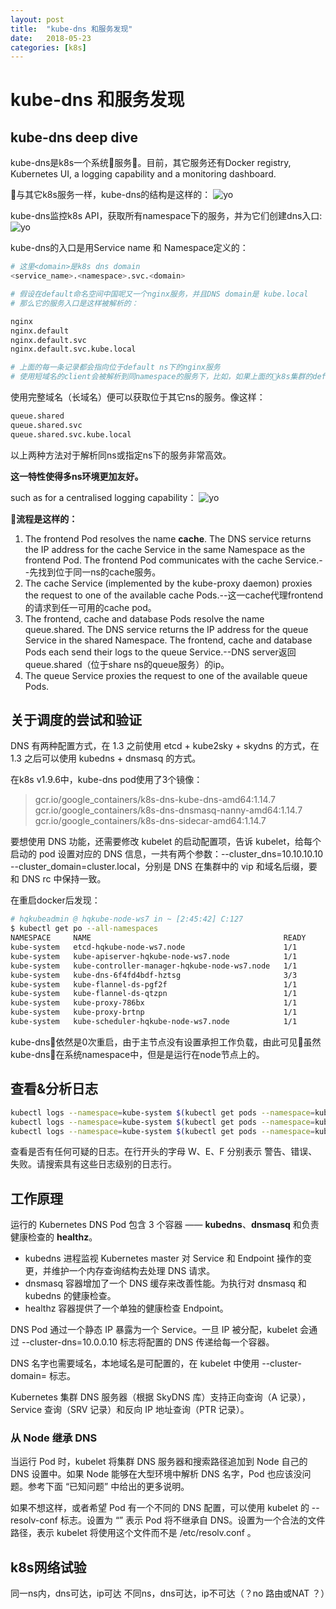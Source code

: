 ```yaml
---
layout: post
title:  "kube-dns 和服务发现"
date:   2018-05-23
categories: [k8s]
---
```


# kube-dns 和服务发现

## kube-dns deep dive
kube-dns是k8s一个系统服务。目前，其它服务还有Docker registry, Kubernetes UI, a logging capability and a monitoring dashboard.

与其它k8s服务一样，kube-dns的结构是这样的：
![yo](http://wx2.sinaimg.cn/mw690/0078IDjtly1fr1wbp5gurj31xk0nw0vr.jpg)

kube-dns监控k8s API，获取所有namespace下的服务，并为它们创建dns入口:
![yo](http://wx3.sinaimg.cn/mw690/0078IDjtly1fr1weywsrxj31u40w4n0h.jpg)

kube-dns的入口是用Service name 和 Namespace定义的：
```bash
# 这里<domain>是k8s dns domain
<service_name>.<namespace>.svc.<domain>

# 假设在default命名空间中国呢又一个nginx服务，并且DNS domain是 kube.local 
# 那么它的服务入口是这样被解析的：

nginx
nginx.default
nginx.default.svc
nginx.default.svc.kube.local

# 上面的每一条记录都会指向位于default ns下的nginx服务
# 使用短域名的client会被解析到同namespace的服务下，比如，如果上面的k8s集群的default ns中有一个服务使用nginx调用服务，其作用与余下三条相同。
```

使用完整域名（长域名）便可以获取位于其它ns的服务。像这样：
```bash
queue.shared
queue.shared.svc
queue.shared.svc.kube.local
```
以上两种方法对于解析同ns或指定ns下的服务非常高效。

**这一特性使得多ns环境更加友好。**

such as for a centralised logging capability：
![yo](http://wx1.sinaimg.cn/mw690/0078IDjtly1fr1xc9pqxhj31kw0zcn4b.jpg)

**流程是这样的：**
1. The frontend Pod resolves the name **cache**. The DNS service returns the IP address for the cache Service in the same Namespace as the frontend Pod. The frontend Pod communicates with the cache Service.--先找到位于同一ns的cache服务。
2. The cache Service (implemented by the kube-proxy daemon) proxies the request to one of the available cache Pods.--这一cache代理frontend的请求到任一可用的cache pod。
3. The frontend, cache and database Pods resolve the name queue.shared. The DNS service returns the IP address for the queue Service in the shared Namespace. The frontend, cache and database Pods each send their logs to the queue Service.--DNS server返回 queue.shared（位于share ns的queue服务）的ip。
4. The queue Service proxies the request to one of the available queue Pods.



## 关于调度的尝试和验证

DNS 有两种配置方式，在 1.3 之前使用 etcd + kube2sky + skydns 的方式，在 1.3 之后可以使用 kubedns + dnsmasq 的方式。

在k8s v1.9.6中，kube-dns pod使用了3个镜像：
>    gcr.io/google_containers/k8s-dns-kube-dns-amd64:1.14.7
     gcr.io/google_containers/k8s-dns-dnsmasq-nanny-amd64:1.14.7
     gcr.io/google_containers/k8s-dns-sidecar-amd64:1.14.7


要想使用 DNS 功能，还需要修改 kubelet 的启动配置项，告诉 kubelet，给每个启动的 pod 设置对应的 DNS 信息，一共有两个参数：--cluster_dns=10.10.10.10 --cluster_domain=cluster.local，分别是 DNS 在集群中的 vip 和域名后缀，要和 DNS rc 中保持一致。

在重启docker后发现：
```bash
# hqkubeadmin @ hqkube-node-ws7 in ~ [2:45:42] C:127
$ kubectl get po --all-namespaces
NAMESPACE     NAME                                           READY     STATUS    RESTARTS   AGE
kube-system   etcd-hqkube-node-ws7.node                      1/1       Running   2          22h
kube-system   kube-apiserver-hqkube-node-ws7.node            1/1       Running   2          22h
kube-system   kube-controller-manager-hqkube-node-ws7.node   1/1       Running   2          22h
kube-system   kube-dns-6f4fd4bdf-hztsg                       3/3       Running   0          21h
kube-system   kube-flannel-ds-pgf2f                          1/1       Running   3          22h
kube-system   kube-flannel-ds-qtzpn                          1/1       Running   1          22h
kube-system   kube-proxy-786bx                               1/1       Running   2          22h
kube-system   kube-proxy-brtnp                               1/1       Running   0          22h
kube-system   kube-scheduler-hqkube-node-ws7.node            1/1       Running   2          22h
```

kube-dns依然是0次重启，由于主节点没有设置承担工作负载，由此可见虽然kube-dns在系统namespace中，但是是运行在node节点上的。

## 查看&分析日志

```bash
kubectl logs --namespace=kube-system $(kubectl get pods --namespace=kube-system -l k8s-app=kube-dns -o name) -c kubedns
kubectl logs --namespace=kube-system $(kubectl get pods --namespace=kube-system -l k8s-app=kube-dns -o name) -c dnsmasq
kubectl logs --namespace=kube-system $(kubectl get pods --namespace=kube-system -l k8s-app=kube-dns -o name) -c healthz
```

查看是否有任何可疑的日志。在行开头的字母 W、E、F 分别表示 警告、错误、失败。请搜索具有这些日志级别的日志行。

## 工作原理

运行的 Kubernetes DNS Pod 包含 3 个容器 —— **kubedns**、**dnsmasq** 和负责健康检查的 **healthz**。 

* kubedns 进程监视 Kubernetes master 对 Service 和 Endpoint 操作的变更，并维护一个内存查询结构去处理 DNS 请求。
* dnsmasq 容器增加了一个 DNS 缓存来改善性能。为执行对 dnsmasq 和 kubedns 的健康检查。
* healthz 容器提供了一个单独的健康检查 Endpoint。

DNS Pod 通过一个静态 IP 暴露为一个 Service。一旦 IP 被分配，kubelet 会通过 --cluster-dns=10.0.0.10 标志将配置的 DNS 传递给每一个容器。

DNS 名字也需要域名，本地域名是可配置的，在 kubelet 中使用 --cluster-domain=<default local domain> 标志。

Kubernetes 集群 DNS 服务器（根据 SkyDNS 库）支持正向查询（A 记录），Service 查询（SRV 记录）和反向 IP 地址查询（PTR 记录）。

### 从 Node 继承 DNS

当运行 Pod 时，kubelet 将集群 DNS 服务器和搜索路径追加到 Node 自己的 DNS 设置中。如果 Node 能够在大型环境中解析 DNS 名字，Pod 也应该没问题。参考下面 “已知问题” 中给出的更多说明。

如果不想这样，或者希望 Pod 有一个不同的 DNS 配置，可以使用 kubelet 的 --resolv-conf 标志。设置为 “” 表示 Pod 将不继承自 DNS。设置为一个合法的文件路径，表示 kubelet 将使用这个文件而不是 /etc/resolv.conf 。

## k8s网络试验

同一ns内，dns可达，ip可达
不同ns，dns可达，ip不可达（？no 路由或NAT ？）


[1]:https://desdrury.com/kubernetes_dns_part_1/
